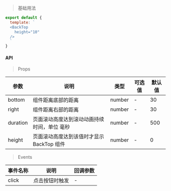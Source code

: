 
> 基础用法

```js
export default {
  template: `
  <BackTop
    height="10"
  />
  `
}
```

#### API

> Props

参数 | 说明 | 类型 | 可选值 | 默认值
---|---|---|---|---
bottom | 组件距离底部的距离 | number | - | 30
right | 组件距离右部的距离 | number | - | 30
duration | 页面滚动高度达到滚动动画持续时间，单位 毫秒 | number | - | 500
height | 页面滚动高度达到该值时才显示 BackTop 组件 | number | - | 0

> Events

事件名称 | 说明 | 回调参数
---|---|---
click | 点击按钮时触发 | -